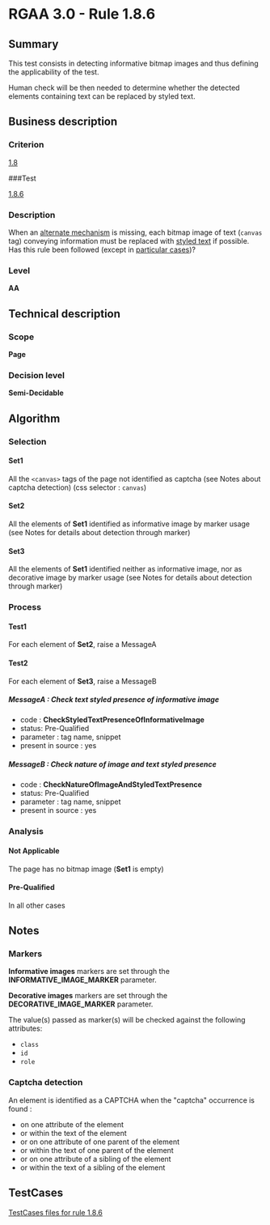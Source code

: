 # RGAA 3.0 -  Rule 1.8.6

## Summary

This test consists in detecting informative bitmap images and thus defining the applicability of the test.

Human check will be then needed to determine whether the detected elements containing text can be replaced by styled text.

## Business description

### Criterion

[1.8](http://asqatasun.github.io/RGAA--3.0--EN/RGAA3.0_Criteria_English_version_v1.html#crit-1-8)

###Test

[1.8.6](http://asqatasun.github.io/RGAA--3.0--EN/RGAA3.0_Criteria_English_version_v1.html#test-1-8-6)

### Description
When an <a href="http://asqatasun.github.io/RGAA--3.0--EN/RGAA3.0_Glossary_English_version_v1.html#mMecaRempl">alternate
  mechanism</a> is missing, each bitmap image of text
    (<code>canvas</code> tag) conveying information must be replaced with
    <a href="http://asqatasun.github.io/RGAA--3.0--EN/RGAA3.0_Glossary_English_version_v1.html#mTexteStyle">styled
  text</a> if possible. Has this rule been followed (except in <a title="Particular cases for criterion 1.8" href="http://asqatasun.github.io/RGAA--3.0--EN/RGAA3.0_Particular_cases_English_version_v1.html#cpCrit1-8">particular cases</a>)? 


### Level

**AA**

## Technical description

### Scope

**Page**

### Decision level

**Semi-Decidable**

## Algorithm

### Selection

#### Set1

All the `<canvas>` tags of the page not identified as captcha (see Notes about captcha detection) (css selector : `canvas`)

#### Set2

All the elements of **Set1** identified as informative image by marker usage (see Notes for details about detection through marker)

#### Set3

All the elements of **Set1** identified neither as informative image, nor as decorative image by marker usage (see Notes for details about detection through marker)

### Process

#### Test1

For each element of **Set2**, raise a MessageA

#### Test2

For each element of **Set3**, raise a MessageB

##### MessageA : Check text styled presence of informative image

-    code : **CheckStyledTextPresenceOfInformativeImage** 
-    status: Pre-Qualified
-    parameter : tag name, snippet
-    present in source : yes

##### MessageB : Check nature of image and text styled presence

-    code : **CheckNatureOfImageAndStyledTextPresence** 
-    status: Pre-Qualified
-    parameter : tag name, snippet
-    present in source : yes

### Analysis

#### Not Applicable 

The page has no bitmap image (**Set1** is empty)

#### Pre-Qualified

In all other cases

## Notes

### Markers 

**Informative images** markers are set through the **INFORMATIVE_IMAGE_MARKER** parameter.

**Decorative images** markers are set through the **DECORATIVE_IMAGE_MARKER** parameter.

The value(s) passed as marker(s) will be checked against the following attributes:

- `class`
- `id`
- `role`

### Captcha detection

An element is identified as a CAPTCHA when the "captcha" occurrence is found :

- on one attribute of the element
- or within the text of the element
- or on one attribute of one parent of the element
- or within the text of one parent of the element
- or on one attribute of a sibling of the element
- or within the text of a sibling of the element



##  TestCases 

[TestCases files for rule 1.8.6](https://github.com/Asqatasun/Asqatasun/tree/master/rules/rules-rgaa3.0/src/test/resources/testcases/rgaa30/Rgaa30Rule010806/) 


